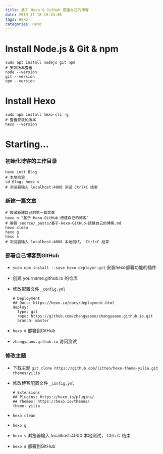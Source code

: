 ```yaml
---
title: 基于 Hexo & Github 搭建自己的博客
date: 2019-12-18 19:43:06
tags: Hexo
categories: Hexo
---
```


# Install Node.js & Git & npm

```shell
sudo apt install nodejs git npm
# 安装版本查看
node --version
git --version
npm --version

```

# Install Hexo

```shell
sudo npm install hexo-cli -g
# 查看安装的版本
hexo --version
```

# Starting...

### 初始化博客的工作目录

```shell 
hexo init Blog
# 本地检验
cd Blog; hexo s
# 浏览器输入 localhost:4000 测试 Ctrl+C 结束
```

### 新建一篇文章

```shell
# 尝试新建自己的第一篇文章
hexo n "基于-Hexo-GitHub-搭建自己的博客"
# 编辑 source/_posts/基于-Hexo-GitHub-搭建自己的博客.md
hexo clean
hexo g
hexo s
# 浏览器输入 localhost:4000 本地测试， Ctrl+C 结束
```

### 部署自己博客到GitHub

- `sudo npm install --save hexo-deployer-git` 安装hexo部署功能的插件

- 创建 yourname.github.io 的仓库

- 修改配置文件 `_config.yml` 

  ```shell
  # Deployment
  ## Docs: https://hexo.io/docs/deployment.html
  deploy:
    type: git
    repo: https://github.com/zhangyaaoo/zhangyaaoo.github.io.git
    branch: master
  ```

- `hexo d` 部署到GitHub

- `zhangyaaoo.github.io` 访问测试

### 修改主题

 - 下载主题 `git clone https://github.com/litten/hexo-theme-yilia.git themes/yilia` 

 - 修改博客配置文件 `_config.yml` 

   ```shell
   # Extensions
   ## Plugins: https://hexo.io/plugins/
   ## Themes: https://hexo.io/themes/
   theme: yilia
   ```

- `hexo clean` 

- `hexo g` 

- `hexo s` 浏览器输入 localhost:4000 本地测试， Ctrl+C 结束

- `hexo d` 部署到GitHub 


